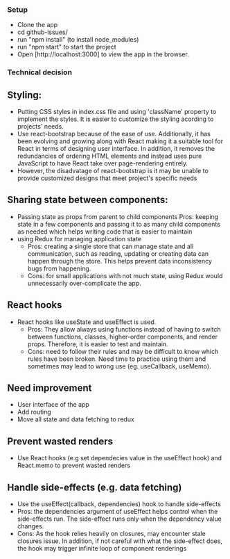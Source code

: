 ### Setup
- Clone the app
- cd github-issues/
- run "npm install" (to install node_modules)
- run "npm start" to start the project
- Open [http://localhost:3000] to view the app in the browser.

### Technical decision
## Styling: 
- Putting CSS styles in index.css file and using 'className' property to implement the styles. It is easier to customize the styling acording to projects' needs.
- Use react-bootstrap because of the ease of use. Additionally, it has been evolving and growing along with React making it a suitable tool for React in terms of designing user interface. In addition, it removes the redundancies of ordering HTML elements and instead uses pure JavaScript to have React take over page-rendering entirely.
- However, the disadvatage of react-bootstrap is it may be unable to provide customized designs that meet project's specific needs


## Sharing state between components:
- Passing state as props from parent to child components
    Pros: keeping state in a few components and passing it to as many child components as needed which helps writing code that is easier to maintain
- using Redux for managing application state
    - Pros: creating a single store that can manage state and all communication, such as reading, updating or creating data can happen through the store. This helps prevent data inconsistency bugs from happening. 
    - Cons: for small applications with not much state, using Redux would unnecessarily over-complicate the app.

##  React hooks 
 - React hooks like useState and useEffect is used. 
    - Pros: They allow always using functions instead of having to switch between functions, classes, higher-order components, and render props. Therefore, it is easier to test and maintain. 
    - Cons: need to follow their rules and may be difficult to know which rules have been broken. Need time to practice using them and sometimes may lead to wrong use (eg. useCallback, useMemo).

 ## Need improvement
 - User interface of the app
 - Add routing
 - Move all state and data fetching to redux

## Prevent wasted renders
 - Use React hooks (e.g set dependecies value in the useEffect hook) and React.memo to prevent wasted renders

 ## Handle side-effects (e.g. data fetching)
 - Use the useEffect(callback, dependencies) hook to handle side-effects
 - Pros: the dependencies argument of useEffect helps control when the side-effects run. The side-effect runs only when the dependency value changes.
 - Cons: As the hook relies heavily on closures, may encounter stale closures issue. In addition, if not careful with what the side-effect does, the hook may trigger infinite loop of component renderings